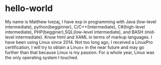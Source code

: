 # hello-world
My name is Matthew Ivezaj, I have exp in programming with Java (low-level intermediate), python(begginner), C/C++(intermediate), C#(high-level intermediate), PHP(begginer),SQL(low-level intermediate), and BASH (mid-level intermediate). Know html and XAML in terms of markup languages.
I have been using Linux since 2014. Not too long ago, I received a LinuxPro certification, I will try to obtain a Linux+ in the near future and may go further than that because Linux is my passion. For a whole year, Linux was the only operating system I touched.

